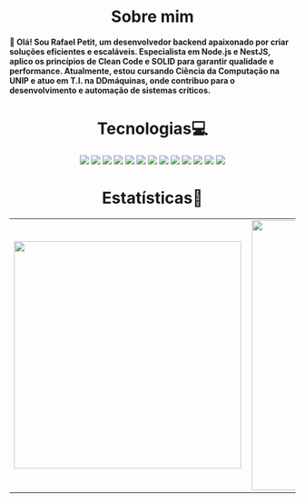 <h1 align="center">Sobre mim</h1>
<p>
  <b>
    👋 Olá! Sou Rafael Petit, um desenvolvedor backend apaixonado por criar soluções eficientes e 
    escaláveis. Especialista em Node.js e NestJS, aplico os princípios de Clean Code e SOLID para 
    garantir qualidade e performance. Atualmente, estou cursando Ciência da Computação na UNIP e 
    atuo em T.I. na DDmáquinas, onde contribuo para o desenvolvimento e automação de sistemas críticos.
  </b>
</p>
<h1 align="center">Tecnologias💻</h1>
<p align="center">
  <img src="https://img.shields.io/badge/nestjs-E0234E?style=for-the-badge&logo=nestjs&logoColor=white"/>
  <img src="https://img.shields.io/badge/node.js%20-%2343853D.svg?&style=for-the-badge&logo=node.js&logoColor=white"/>
  <img src="https://img.shields.io/badge/TypeScript-3178C6?style=for-the-badge&logo=typescript&logoColor=white"/>
  <img src="https://img.shields.io/badge/Java-ED8B00?style=for-the-badge&logo=openjdk&logoColor=white"/>
  <img src="https://img.shields.io/badge/Prisma-3982CE?style=for-the-badge&logo=Prisma&logoColor=white"/>
  <img src="https://img.shields.io/badge/postgresql-4169e1?style=for-the-badge&logo=postgresql&logoColor=white"/>
  <img src="https://img.shields.io/badge/mysql%20-%230db7ed.svg?&style=for-the-badge&logo=mysql&logoColor=white"/>
  <img src="https://img.shields.io/badge/git%20-%23F05033.svg?&style=for-the-badge&logo=git&logoColor=white"/>
  <img src="https://img.shields.io/badge/github%20-%23121011.svg?&style=for-the-badge&logo=github&logoColor=white"/>
  <img src="https://img.shields.io/badge/html5%20-%23E34F26.svg?&style=for-the-badge&logo=html5&logoColor=white"/>
  <img src="https://img.shields.io/badge/css3%20-%231572B6.svg?&style=for-the-badge&logo=css3&logoColor=white"/>
  <img src="https://img.shields.io/badge/react%20-%230db7ed.svg?&style=for-the-badge&logo=react&logoColor=white"/>
  <img src="https://img.shields.io/badge/nextjs%20-%23000000.svg?&style=for-the-badge&logo=next.js&logoColor=white"/>
</p>


<center>
  <h1 align="center">Estatísticas🧮</h1>
  <table>
    <tr>
        <td><img width="400px" align="left" src="https://github-readme-stats.vercel.app/api/top-langs/?username=RafaelPetit&hide=html&layout=compact&theme=buefy&locale=pt-BR&title_color=ADBAC7&bg_color=22272E&text_color=ADBAC7&hide_border=False" /></td>
        <td><img width="475px" align="left" src="https://github-readme-stats.vercel.app/api?username=RafaelPetit&theme=buefy&locale=pt-BR&title_color=ADBAC7&bg_color=22272E&text_color=ADBAC7&hide_border=False&show_icons=True&icon_color=0DB7ED"/></td>
    </tr>   
  </table>
</center> 
